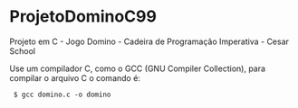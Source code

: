 # ProjetoDominoC99
Projeto em C - Jogo Domino -  Cadeira de Programação Imperativa - Cesar School

Use um compilador C, como o GCC (GNU Compiler Collection), 
para compilar o arquivo C o comando é:

<code> $ gcc domino.c -o domino </code>
